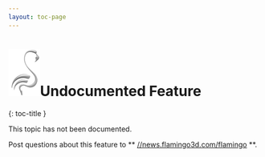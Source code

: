 ```yaml
---
layout: toc-page
---
```



# <img src="../Image/flamingogrey.png"/>Undocumented Feature
{: toc-title }

This topic has not been documented.

Post questions about this feature to ** [//news.flamingo3d.com/flamingo](news://news.flamingo3d.com/flamingo) **.

